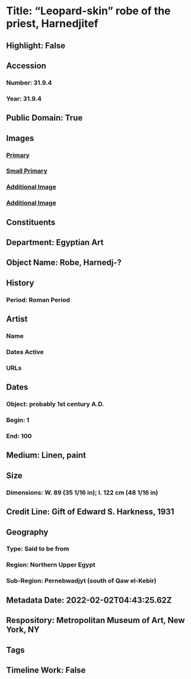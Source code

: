 # Title: “Leopard-skin” robe of the priest, Harnedjitef
## Highlight: False
## Accession
### Number: 31.9.4
### Year: 31.9.4
## Public Domain: True
## Images
### [Primary](https://images.metmuseum.org/CRDImages/eg/original/LC-31_9_4_EGDP027500.jpg)
### [Small Primary](https://images.metmuseum.org/CRDImages/eg/web-large/LC-31_9_4_EGDP027500.jpg)
### [Additional Image](https://images.metmuseum.org/CRDImages/eg/original/LC-31_9_4_EGDP027523.jpg)
### [Additional Image](https://images.metmuseum.org/CRDImages/eg/original/31-9-4_88275.jpg)
## Constituents
## Department: Egyptian Art
## Object Name: Robe, Harnedj-?
## History
### Period: Roman Period
## Artist
### Name
### Dates Active
### URLs
## Dates
### Object: probably 1st century A.D.
### Begin: 1
### End: 100
## Medium: Linen, paint
## Size
### Dimensions: W. 89 (35 1/16 in); l. 122 cm (48 1/16 in)
## Credit Line: Gift of Edward S. Harkness, 1931
## Geography
### Type: Said to be from
### Region: Northern Upper Egypt
### Sub-Region: Pernebwadjyt (south of Qaw el-Kebir)
## Metadata Date: 2022-02-02T04:43:25.62Z
## Respository: Metropolitan Museum of Art, New York, NY
## Tags
## Timeline Work: False